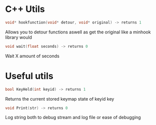 # C++ Utils

```cpp
void* hookfunction(void* detour, void* original) -> returns 1
```
Allows you to detour functions aswell as get the original like a minhook library would

```cpp
void wait(float seconds) -> returns 0
```
Wait X amount of seconds

# Useful utils

```cpp
bool KeyHeld(int keyid) -> returns 1
```
Returns the current stored keymap state of keyid key

```cpp
void Print(str) -> returns 0
```
Log string both to debug stream and log file or ease of debugging
